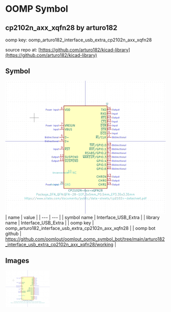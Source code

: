# OOMP Symbol  
## cp2102n_axx_xqfn28  by arturo182  
  
oomp key: oomp_arturo182_interface_usb_extra_cp2102n_axx_xqfn28  
  
source repo at: [https://github.com/arturo182/kicad-library](https://github.com/arturo182/kicad-library)  
## Symbol  
  
[![working.png](working_600.png)](working.png)  
| name | value | 
| --- | --- | 
| symbol name | Interface_USB_Extra | 
| library name | Interface_USB_Extra | 
| oomp key | oomp_arturo182_interface_usb_extra_cp2102n_axx_xqfn28 | 
| oomp bot github | https://github.com/oomlout/oomlout_oomp_symbol_bot/tree/main/arturo182_interface_usb_extra_cp2102n_axx_xqfn28/working | 
## Images  
  
[![working.png](working_140.png)](working.png)  
